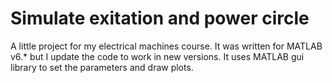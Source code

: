 # Simulate exitation and power circle

A little project for my electrical machines course. It was written for MATLAB v6.* but I update the code to work in new versions.
It uses MATLAB gui library to set the parameters and draw plots.
